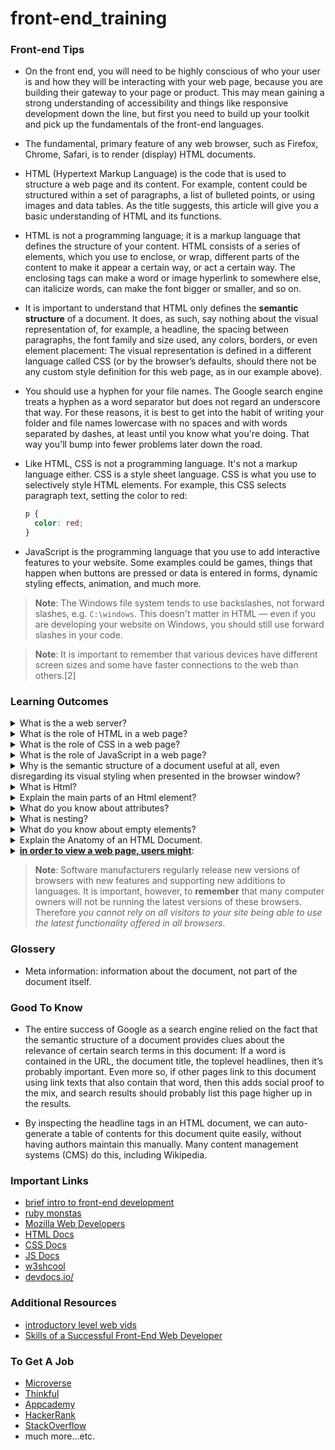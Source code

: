 # front-end_training

### Front-end Tips

- On the front end, you will need to be highly conscious of who your user is and how they will be interacting with your web page, because you are building their gateway to your page or product. This may mean gaining a strong understanding of accessibility and things like responsive development down the line, but first you need to build up your toolkit and pick up the fundamentals of the front-end languages.

- The fundamental, primary feature of any web browser, such as Firefox, Chrome, Safari, is to render (display) HTML documents.

- HTML (Hypertext Markup Language) is the code that is used to structure a web page and its content. For example, content could be structured within a set of paragraphs, a list of bulleted points, or using images and data tables. As the title suggests, this article will give you a basic understanding of HTML and its functions.

- HTML is not a programming language; it is a markup language that defines the structure of your content. HTML consists of a series of elements, which you use to enclose, or wrap, different parts of the content to make it appear a certain way, or act a certain way. The enclosing tags can make a word or image hyperlink to somewhere else, can italicize words, can make the font bigger or smaller, and so on.

- It is important to understand that HTML only defines the <strong>semantic structure</strong> of a document. It does, as such, say nothing about the visual representation of, for example, a headline, the spacing between paragraphs, the font family and size used, any colors, borders, or even element placement: The visual representation is defined in a different language called CSS (or by the browser’s defaults, should there not be any custom style definition for this web page, as in our example above).

- You should use a hyphen for your file names. The Google search engine treats a hyphen as a word separator but does not regard an underscore that way. For these reasons, it is best to get into the habit of writing your folder and file names lowercase with no spaces and with words separated by dashes, at least until you know what you're doing. That way you'll bump into fewer problems later down the road.

- Like HTML, CSS is not a programming language. It's not a markup language either. CSS is a style sheet language. CSS is what you use to selectively style HTML elements. For example, this CSS selects paragraph text, setting the color to red:
  ```css
  p {
    color: red;
  }
  ```

- JavaScript is the programming language that you use to add interactive features to your website. Some examples could be games, things that happen when buttons are pressed or data is entered in forms, dynamic styling effects, animation, and much more.

> **Note**: The Windows file system tends to use backslashes, not forward slashes, e.g. `C:\windows`. This doesn't matter in HTML — even if you are developing your website on Windows, you should still use forward slashes in your code.

> **Note**:  It is important to remember that various devices have different screen sizes and some have faster connections to the web than others.<span>[2]</span>

### Learning Outcomes

<details>
<summary>What is the a web server?</summary>
<ul><ul>
  <li>A Web servers is a special computer that is constantly connected to the Internet, and is optimized to send web pages out to people who request them.<span>[2]</span></li>
  <li>Some big companies run their own web servers, but it is more common to use the services of a <strong>web hosting</strong> company who charge a fee to host your site.<span>[2]</span></li></li>
</ul></ul>
</details>

<details>
<summary>What is the role of HTML in a web page?</summary>
<ul><ul>
  <li>HTML, or HyperText Markup Language, is a markup language used to describe the structure of a web page. It uses a special syntax or notation to organize and give information about the page to the browser</li>
</ul></ul>
</details>

<details>
<summary>What is the role of CSS in a web page?</summary>
<ul><ul>
  <li> CSS uses rules to enable you to control the <mark>styling</mark> and <mark>layout</mark> of web pages.<span>[2]</span></li>
</ul></ul>
</details>

<details>
<summary>What is the role of JavaScript in a web page?</summary>
<ul><ul>
  <li>JavaScript is a client-side programming language which helps web developer to do Web Application Development and make dynamic and interactive web pages by implementing custom client-side scripts.</li>
</ul></ul>
</details>

<details>
<summary>Why is the semantic structure of a document useful at all, even disregarding its visual styling when presented in the browser window?</summary>
<ul><ul>
  <li>
    Maybe the simplest example is a link. In order to describe a link in text (HTML is stored as plain text) we’ll need to tell three pieces of information to the browser:

    - That we’d like to define a link,
    - what text to display for the link, and
    - what other web address to link to.
This is a valid example of a link in HTML, using the tag a (which means “anchor”):

    <a href="http://rubymonstas.org">Ruby Monstas Homepage</a>

This HTML, when rendered in a web browser, looks like this: [Ruby Monstas Homepage](http://rubymonstas.org), i.e. there’s a link with the text “Ruby Montas Homepage” and it links to the target URL (“href”) http://rubymonstas.org.
  </li>
</ul></ul>
</details>

<details>
<summary>What is Html?</summary>
<ul><ul>
  <li>It is a language that “marks up” certain each part of the content with its structural meaning, such as “This is a link, with this target URL”, or “This is a heading with this level”, “This is a simple paragraph”, and so on.
</li>
</ul></ul>
</details>

<details>
<summary>Explain the main parts of an Html element?</summary>
<ul><ol>


  <img src="https://mdn.mozillademos.org/files/9347/grumpy-cat-small.png" alt="an example of an html element"/>

  <li> <strong>The opening tag</strong>: This consists of the name of the element (in this case, p), wrapped in opening and closing angle brackets. This states where the element begins or starts to take effect — in this case where the paragraph begins.</li>
  <li> <strong>The closing tag</strong>: This is the same as the opening tag, except that it includes a forward slash before the element name. This states where the element ends — in this case where the paragraph ends. Failing to add a closing tag is one of the standard beginner errors and can lead to strange results.</li>
  <li> <strong>The content</strong>: This is the content of the element, which in this case, is just text.</li>
  <li> <strong>The element</strong>: The opening tag, the closing tag and the content together comprise the element.</li>
</li>
</ol></ul>
</details>

<details>
<summary>What do you know about attributes?</summary>
<ul><ul>
  <li>Attributes contain extra information about the element that you don't want to appear in the actual content. Here, <code>class</code> is the attribute name and <code>editor-note</code> is the attribute value. The <code>class</code> attribute allows you to give the element an identifier that can be used later to target the element with style information and other things.
</li>
<li>An attribute should always have the following:
    <ol>
    <li> A space between it and the element name (or the previous attribute, if the element already has one or more attributes).</li>
    <li> The attribute name followed by an equal sign.</li>
    <li> The attribute value wrapped by opening and closing quotation marks.</li>
    </ol>
</li>

<li><strong>Note</strong>: Simple attribute values that don't contain ASCII whitespace (or any of the characters  <code>"</code> <code>'</code> <code>`</code> <code>=</code> <code><</code> <code>></code> ) can remain unquoted, but it is recommended that you quote all attribute values, as it makes the code more consistent and understandable.</li>
</ul></ul>
</details>

<details>
<summary>What is nesting?</summary>
<ul><ul>

    <p>My cat is <strong>very grumpy.</p></strong>
  <code>
  <p>My cat is <strong>very grumpy.</p></strong>
  </code>
  <li>You can put elements inside other elements too — this is called <strong>nesting</strong>.</li>
  <li>nesting in html follows the <strong>stack</strong> structure <strong>(LIFO)</strong></li>
  <li><strong>Note:</strong> The elements have to open and close correctly so that they are clearly inside or outside one another. If they overlap as shown above, then your web browser will try to make the best guess at what you were trying to say, which can lead to unexpected results. So don't do it!</li>
  <li>The correct way:

    <p>My cat is <strong>very grumpy.</strong></p>
  </li>
</ul></ul>
</details>

<details>
<summary>What do you know about empty elements?</summary>
<ul><ul>

  ```html
<img src="images/firefox-icon.png" alt="My test image">
```
  <li>
  Some elements have no content and are called empty elements. 
  </li>
  <li>
  This contains two attributes, but there is no closing <code>&lt;/img&gt;</code> tag and no inner content. This is because an image element doesn't wrap content to affect it. Its purpose is to embed an image in the HTML page in the place it appears.
  </li>

</ul></ul>
</details>

<details>
<summary>Explain the Anatomy of an HTML Document.</summary>
<ul><ul>

  ```html
  <!DOCTYPE html>
  <html>
  <head>
    <meta charset="utf-8">
    <title>My test page</title>
  </head>
  <body>
    <img src="images/firefox-icon.png" alt="My test image">
  </body>
  </html>
  ```

  <li><code>&lt;!DOCTYPE html&gt;</code> — the doctype. It is required preamble. In the mists of time, when HTML was young (around 1991/92), doctypes were meant to act as links to a set of rules that the HTML page had to follow to be considered good HTML, which could mean automatic error checking and other useful things. However these days, they don't do much, and are basically just needed to make sure your document behaves correctly. That's all you need to know for now.</li>

  <li><code>&lt;html&gt;&lt;/html&gt;</code> — the <code>&lt;html&gt;</code> element. This element wraps all the content on the entire page and is sometimes known as the root element.</li>

  <li><code>&lt;head&gt;&lt;/head&gt;</code> — the <code>&lt;head&gt;</code> element. This element acts as a container for all the stuff you want to include on the HTML page that isn't the content you are showing to your page's viewers. This includes things like keywords and a page description that you want to appear in search results, CSS to style our content, character set declarations and more.</li>

  <li><code>&lt;meta charset="utf-8"&gt;</code> — This element sets the character set your document should use to UTF-8 which includes most characters from the vast majority of written languages. Essentially, it can now handle any textual content you might put on it. There is no reason not to set this and it can help avoid some problems later on.</li>

  <li><code>&lt;title&gt;&lt;/title&gt;</code> — the <code>&lt;title&gt;</code> element. This sets the title of your page, which is the title that appears in the browser tab the page is loaded in. It is also used to describe the page when you bookmark/favourite it.</li>
  
  <li><code>&lt;body&gt;&lt;/body&gt;</code> — the <code>&lt;body&gt;</code> element. This contains all the content that you want to show to web users when they visit your page, whether that's text, images, videos, games, playable audio tracks or whatever else.</li>
</ul></ul>
</details>

<details>
<summary><b><u>in order to view a web page, users might</u></b>:</summary>

- type a web address into their browser.<span>[2]</span>
- follow a link from another site.<span>[2]</span>
- use a bookmark.<span>[2]</span>
</details>

> **Note**: Software manufacturers regularly release new versions of browsers with new features and supporting new additions to languages. It is important, however, to **remember** that many computer owners will not be running the latest versions of these browsers. Therefore *you cannot rely on all visitors to your site being able to use the latest functionality offered in all browsers*.

### Glossery

- Meta information: information about the document, not part of the document itself.

### Good To Know

- The entire success of Google as a search engine relied on the fact that the semantic structure of a document provides clues about the relevance of certain search terms in this document: If a word is contained in the URL, the document title, the toplevel headlines, then it’s probably important. Even more so, if other pages link to this document using link texts that also contain that word, then this adds social proof to the mix, and search results should probably list this page higher up in the results.

- By inspecting the headline tags in an HTML document, we can auto-generate a table of contents for this document quite easily, without having authors maintain this manually. Many content management systems (CMS) do this, including Wikipedia.

### Important Links

- [brief intro to front-end development](https://web.archive.org/web/20200601022721/https://generalassemb.ly/blog/what-is-front-end-web-development/)
- [ruby monstas](http://rubymonstas.org/)
- [Mozilla Web Developers](https://developer.mozilla.org/en-US/docs/Learn/Getting_started_with_the_web/HTML_basics)
- [HTML Docs](https://developer.mozilla.org/en-US/docs/Web/HTML/Element)
- [CSS Docs](https://developer.mozilla.org/en-US/docs/Web/CSS/Reference#Keyword_index)
- [JS Docs](https://developer.mozilla.org/en-US/docs/Web/JavaScript/Reference)
- [w3shcool](https://https://www.w3schools.com/)
- [devdocs.io/](https://devdocs.io/)

### Additional Resources

- [introductory level web vids](https://www.youtube.com/watch?v=BANChTkxYYY&list=PLwqG3V3cExWpCgHOcLEKg6z-InpjHr7MB)
- [Skills of a Successful Front-End Web Developer ](https://web.archive.org/web/20151110193658/https://www.drupal.org/node/1245650)

### To Get A Job

- [Microverse](https://microverse.com)
- [Thinkful](https://thinful.com)
- [Appcademy](https://app.academy)
- [HackerRank](https://www.hackerrank.com/)
- [StackOverflow](https://www.stackoverflow.com)
- much more...etc.